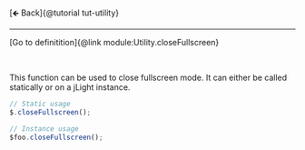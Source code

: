 [🡸 Back]{@tutorial tut-utility}
___

[Go to definitition]{@link module:Utility.closeFullscreen}

&nbsp;

This function can be used to close fullscreen mode. It can either be called statically or on a jLight instance.

```js
// Static usage
$.closeFullscreen();

// Instance usage
$foo.closeFullscreen();
```
